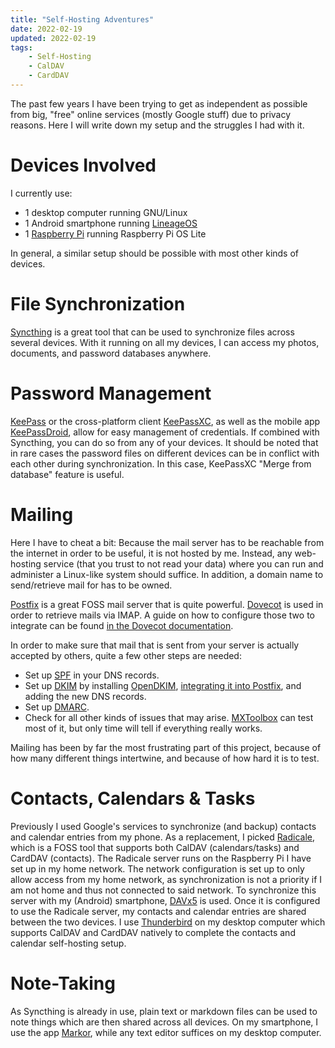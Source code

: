 ```yaml
---
title: "Self-Hosting Adventures"
date: 2022-02-19
updated: 2022-02-19
tags:
    - Self-Hosting
    - CalDAV
    - CardDAV
---
```


The past few years I have been trying to get as independent as possible from big, "free" online services (mostly Google stuff) due to privacy reasons. Here I will write down my setup and the struggles I had with it.

<!-- more -->

# Devices Involved

I currently use:

-   1 desktop computer running GNU/Linux
-   1 Android smartphone running [LineageOS](https://lineageos.org/)
-   1 [Raspberry Pi](https://www.raspberrypi.com) running Raspberry Pi OS Lite

In general, a similar setup should be possible with most other kinds of devices.

# File Synchronization

[Syncthing](https://syncthing.net/) is a great tool that can be used to synchronize files across several devices. With it running on all my devices, I can access my photos, documents, and password databases anywhere.

# Password Management

[KeePass](https://keepass.info/) or the cross-platform client [KeePassXC](https://keepassxc.org/), as well as the mobile app [KeePassDroid](https://www.keepassdroid.com/), allow for easy management of credentials. If combined with Syncthing, you can do so from any of your devices. It should be noted that in rare cases the password files on different devices can be in conflict with each other during synchronization. In this case, KeePassXC "Merge from database" feature is useful.

# Mailing

Here I have to cheat a bit: Because the mail server has to be reachable from the internet in order to be useful, it is not hosted by me. Instead, any web-hosting service (that you trust to not read your data) where you can run and administer a Linux-like system should suffice. In addition, a domain name to send/retrieve mail for has to be owned.

[Postfix](https://www.postfix.org/) is a great FOSS mail server that is quite powerful. [Dovecot](https://www.dovecot.org/) is used in order to retrieve mails via IMAP. A guide on how to configure those two to integrate can be found [in the Dovecot documentation](https://doc.dovecot.org/configuration_manual/howto/postfix_and_dovecot_sasl/).

In order to make sure that mail that is sent from your server is actually accepted by others, quite a few other steps are needed:

-   Set up [SPF](https://en.wikipedia.org/wiki/Sender_Policy_Framework) in your DNS records.
-   Set up [DKIM](https://en.wikipedia.org/wiki/DomainKeys_Identified_Mail) by installing [OpenDKIM](https://www.opendkim.org/), [integrating it into Postfix](https://easydmarc.com/blog/how-to-configure-dkim-opendkim-with-postfix/), and adding the new DNS records.
-   Set up [DMARC](https://easydmarc.com/blog/how-to-configure-dkim-opendkim-with-postfix/).
-   Check for all other kinds of issues that may arise. [MXToolbox](https://mxtoolbox.com/SuperTool.aspx) can test most of it, but only time will tell if everything really works.

Mailing has been by far the most frustrating part of this project, because of how many different things intertwine, and because of how hard it is to test.

# Contacts, Calendars & Tasks

Previously I used Google's services to synchronize (and backup) contacts and calendar entries from my phone.
As a replacement, I picked [Radicale](https://radicale.org), which is a FOSS tool that supports both CalDAV (calendars/tasks) and CardDAV (contacts). The Radicale server runs on the Raspberry Pi I have set up in my home network. The network configuration is set up to only allow access from my home network, as synchronization is not a priority if I am not home and thus not connected to said network.
To synchronize this server with my (Android) smartphone, [DAVx5](https://www.davx5.com/) is used. Once it is configured to use the Radicale server, my contacts and calendar entries are shared between the two devices.
I use [Thunderbird](https://www.thunderbird.net) on my desktop computer which supports CalDAV and CardDAV natively to complete the contacts and calendar self-hosting setup.

# Note-Taking

As Syncthing is already in use, plain text or markdown files can be used to note things which are then shared across all devices. On my smartphone, I use the app [Markor](https://f-droid.org/en/packages/net.gsantner.markor/), while any text editor suffices on my desktop computer.
